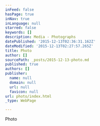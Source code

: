 ```yaml
---
inFeed: false
hasPage: true
inNav: true
inLanguage: null
starred: false
keywords: []
description: Media - Photographs
datePublished: '2015-12-13T02:36:31.162Z'
dateModified: '2015-12-13T02:27:57.265Z'
title: Photo
author: []
sourcePath: _posts/2015-12-13-photo.md
published: true
authors: []
publisher:
  name: null
  domain: null
  url: null
  favicon: null
url: photo/index.html
_type: WebPage

---
```

Photo